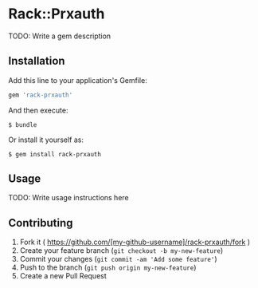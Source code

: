 # Rack::Prxauth

TODO: Write a gem description

## Installation

Add this line to your application's Gemfile:

```ruby
gem 'rack-prxauth'
```

And then execute:

    $ bundle

Or install it yourself as:

    $ gem install rack-prxauth

## Usage

TODO: Write usage instructions here

## Contributing

1. Fork it ( https://github.com/[my-github-username]/rack-prxauth/fork )
2. Create your feature branch (`git checkout -b my-new-feature`)
3. Commit your changes (`git commit -am 'Add some feature'`)
4. Push to the branch (`git push origin my-new-feature`)
5. Create a new Pull Request
